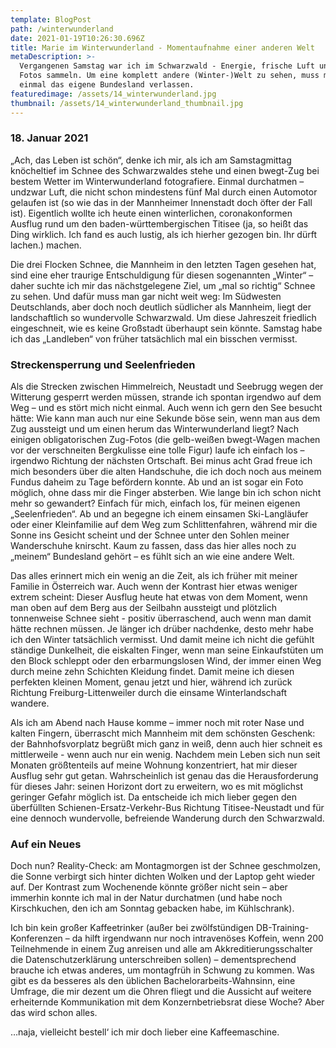 ```yaml
---
template: BlogPost
path: /winterwunderland
date: 2021-01-19T10:26:30.696Z
title: Marie im Winterwunderland - Momentaufnahme einer anderen Welt
metaDescription: >-
  Vergangenen Samstag war ich im Schwarzwald - Energie, frische Luft und tolle
  Fotos sammeln. Um eine komplett andere (Winter-)Welt zu sehen, muss man nicht
  einmal das eigene Bundesland verlassen.
featuredimage: /assets/14_winterwunderland.jpg
thumbnail: /assets/14_winterwunderland_thumbnail.jpg
---
```

### 18. Januar 2021

„Ach, das Leben ist schön“, denke ich mir, als ich am Samstagmittag knöcheltief im Schnee des Schwarzwaldes stehe und einen bwegt-Zug bei bestem Wetter im Winterwunderland fotografiere. Einmal durchatmen – undzwar Luft, die nicht schon mindestens fünf Mal durch einen Automotor gelaufen ist (so wie das in der Mannheimer Innenstadt doch öfter der Fall ist). Eigentlich wollte ich heute einen winterlichen, coronakonformen Ausflug rund um den baden-württembergischen Titisee (ja, so heißt das Ding wirklich. Ich fand es auch lustig, als ich hierher gezogen bin. Ihr dürft lachen.) machen.

Die drei Flocken Schnee, die Mannheim in den letzten Tagen gesehen hat, sind eine eher traurige Entschuldigung für diesen sogenannten „Winter“ – daher suchte ich mir das nächstgelegene Ziel, um „mal so richtig“ Schnee zu sehen. Und dafür muss man gar nicht weit weg: Im Südwesten Deutschlands, aber doch noch deutlich südlicher als Mannheim, liegt der landschaftlich so wundervolle Schwarzwald. Um diese Jahreszeit friedlich eingeschneit, wie es keine Großstadt überhaupt sein könnte. Samstag habe ich das „Landleben“ von früher tatsächlich mal ein bisschen vermisst.



### Streckensperrung und Seelenfrieden

Als die Strecken zwischen Himmelreich, Neustadt und Seebrugg wegen der Witterung gesperrt werden müssen, strande ich spontan irgendwo auf dem Weg – und es stört mich nicht einmal. Auch wenn ich gern den See besucht hätte: Wie kann man auch nur eine Sekunde böse sein, wenn man aus dem Zug aussteigt und um einen herum das Winterwunderland liegt? Nach einigen obligatorischen Zug-Fotos (die gelb-weißen bwegt-Wagen machen vor der verschneiten Bergkulisse eine tolle Figur) laufe ich einfach los – irgendwo Richtung der nächsten Ortschaft. Bei minus acht Grad freue ich mich besonders über die alten Handschuhe, die ich doch noch aus meinem Fundus daheim zu Tage befördern konnte. Ab und an ist sogar ein Foto möglich, ohne dass mir die Finger absterben. Wie lange bin ich schon nicht mehr so gewandert? Einfach für mich, einfach los, für meinen eigenen „Seelenfrieden“. Ab und an begegne ich einem einsamen Ski-Langläufer oder einer Kleinfamilie auf dem Weg zum Schlittenfahren, während mir die Sonne ins Gesicht scheint und der Schnee unter den Sohlen meiner Wanderschuhe knirscht. Kaum zu fassen, dass das hier alles noch zu „meinem“ Bundesland gehört – es fühlt sich an wie eine andere Welt.

Das alles erinnert mich ein wenig an die Zeit, als ich früher mit meiner Familie in Österreich war. Auch wenn der Kontrast hier etwas weniger extrem scheint: Dieser Ausflug heute hat etwas von dem Moment, wenn man oben auf dem Berg aus der Seilbahn aussteigt und plötzlich tonnenweise Schnee sieht - positiv überraschend, auch wenn man damit hätte rechnen müssen. Je länger ich drüber nachdenke, desto mehr habe ich den Winter tatsächlich vermisst. Und damit meine ich nicht die gefühlt ständige Dunkelheit, die eiskalten Finger, wenn man seine Einkaufstüten um den Block schleppt oder den erbarmungslosen Wind, der immer einen Weg durch meine zehn Schichten Kleidung findet. Damit meine ich diesen perfekten kleinen Moment, genau jetzt und hier, während ich zurück Richtung Freiburg-Littenweiler durch die einsame Winterlandschaft wandere.



Als ich am Abend nach Hause komme – immer noch mit roter Nase und kalten Fingern, überrascht mich Mannheim mit dem schönsten Geschenk: der Bahnhofsvorplatz begrüßt mich ganz in weiß, denn auch hier schneit es mittlerweile - wenn auch nur ein wenig. Nachdem mein Leben sich nun seit Monaten größtenteils auf meine Wohnung konzentriert, hat mir dieser Ausflug sehr gut getan. Wahrscheinlich ist genau das die Herausforderung für dieses Jahr: seinen Horizont dort zu erweitern, wo es mit möglichst geringer Gefahr möglich ist. Da entscheide ich mich lieber gegen den überfüllten Schienen-Ersatz-Verkehr-Bus Richtung Titisee-Neustadt und für eine dennoch wundervolle, befreiende Wanderung durch den Schwarzwald.



### Auf ein Neues

Doch nun? Reality-Check: am Montagmorgen ist der Schnee geschmolzen, die Sonne verbirgt sich hinter dichten Wolken und der Laptop geht wieder auf. Der Kontrast zum Wochenende könnte größer nicht sein – aber immerhin konnte ich mal in der Natur durchatmen (und habe noch Kirschkuchen, den ich am Sonntag gebacken habe, im Kühlschrank).

Ich bin kein großer Kaffeetrinker (außer bei zwölfstündigen DB-Training-Konferenzen – da hilft irgendwann nur noch intravenöses Koffein, wenn 200 Teilnehmende in einem Zug anreisen und alle am Akkreditierungsschalter die Datenschutzerklärung unterschreiben sollen) – dementsprechend brauche ich etwas anderes, um montagfrüh in Schwung zu kommen. Was gibt es da besseres als den üblichen Bachelorarbeits-Wahnsinn, eine Umfrage, die mir dezent um die Ohren fliegt und die Aussicht auf weitere erheiternde Kommunikation mit dem Konzernbetriebsrat diese Woche? Aber das wird schon alles.

…naja, vielleicht bestell‘ ich mir doch lieber eine Kaffeemaschine.

